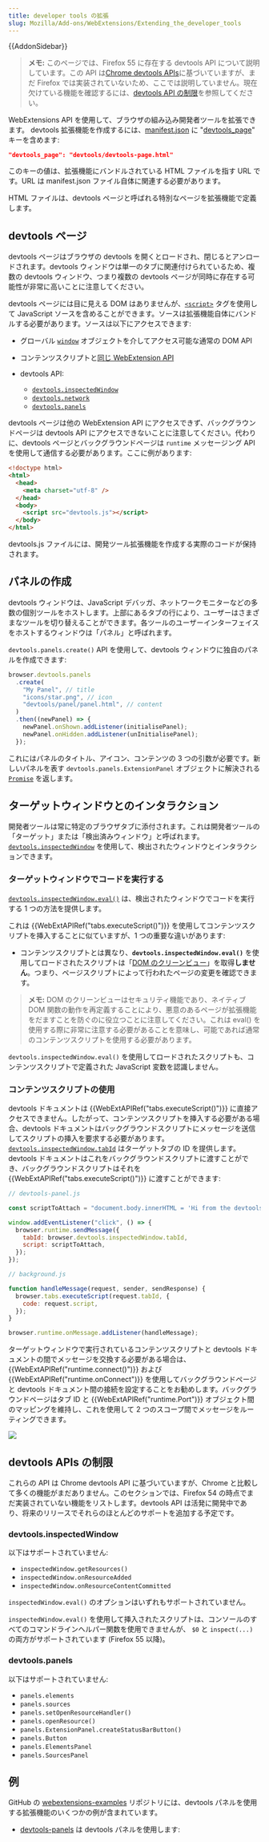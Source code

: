 ```yaml
---
title: developer tools の拡張
slug: Mozilla/Add-ons/WebExtensions/Extending_the_developer_tools
---
```


{{AddonSidebar}}

> **メモ:** このページでは、Firefox 55 に存在する devtools API について説明しています。この API は[Chrome devtools APIs](https://developer.chrome.com/extensions/devtools)に基づいていますが、まだ Firefox では実装されていないため、ここでは説明していません。現在欠けている機能を確認するには、[devtools API の制限](/ja/Add-ons/WebExtensions/Using_the_devtools_APIs#Limitations_of_the_devtools_APIs)を参照してください。

WebExtensions API を使用して、ブラウザの組み込み開発者ツールを拡張できます。 devtools 拡張機能を作成するには、[manifest.json](/ja/docs/Mozilla/Add-ons/WebExtensions/manifest.json) に "[devtools_page](/ja/docs/Mozilla/Add-ons/WebExtensions/manifest.json/devtools_page)" キーを含めます:

```json
"devtools_page": "devtools/devtools-page.html"
```

このキーの値は、拡張機能にバンドルされている HTML ファイルを指す URL です。URL は manifest.json ファイル自体に関連する必要があります。

HTML ファイルは、devtools ページと呼ばれる特別なページを拡張機能で定義します。

## devtools ページ

devtools ページはブラウザの devtools を開くとロードされ、閉じるとアンロードされます。devtools ウィンドウは単一のタブに関連付けられているため、複数の devtools ウィンドウ、つまり複数の devtools ページが同時に存在する可能性が非常に高いことに注意してください。

devtools ページには目に見える DOM はありませんが、[`<script>`](/ja/docs/Web/HTML/Element/Script) タグを使用して JavaScript ソースを含めることができます。ソースは拡張機能自体にバンドルする必要があります。ソースは以下にアクセスできます:

- グローバル [`window`](/ja/docs/Web/API/Window) オブジェクトを介してアクセス可能な通常の DOM API
- コンテンツスクリプトと[同じ WebExtension API](/ja/docs/Mozilla/Add-ons/WebExtensions/Content_scripts#WebExtension_APIs)
- devtools API:

  - [`devtools.inspectedWindow`](/ja/docs/Mozilla/Add-ons/WebExtensions/API/devtools.inspectedWindow)
  - [`devtools.network`](/ja/docs/Mozilla/Add-ons/WebExtensions/API/devtools.network)
  - [`devtools.panels`](/ja/docs/Mozilla/Add-ons/WebExtensions/API/devtools.panels)

devtools ページは他の WebExtension API にアクセスできず、バックグラウンドページは devtools API にアクセスできないことに注意してください。代わりに、devtools ページとバックグラウンドページは `runtime` メッセージング API を使用して通信する必要があります。ここに例があります:

```html
<!doctype html>
<html>
  <head>
    <meta charset="utf-8" />
  </head>
  <body>
    <script src="devtools.js"></script>
  </body>
</html>
```

devtools.js ファイルには、開発ツール拡張機能を作成する実際のコードが保持されます。

## パネルの作成

devtools ウィンドウは、JavaScript デバッガ、ネットワークモニターなどの多数の個別ツールをホストします。上部にあるタブの行により、ユーザーはさまざまなツールを切り替えることができます。各ツールのユーザーインターフェイスをホストするウィンドウは「パネル」と呼ばれます。

`devtools.panels.create()` API を使用して、devtools ウィンドウに独自のパネルを作成できます:

```js
browser.devtools.panels
  .create(
    "My Panel", // title
    "icons/star.png", // icon
    "devtools/panel/panel.html", // content
  )
  .then((newPanel) => {
    newPanel.onShown.addListener(initialisePanel);
    newPanel.onHidden.addListener(unInitialisePanel);
  });
```

これにはパネルのタイトル、アイコン、コンテンツの 3 つの引数が必要です。新しいパネルを表す `devtools.panels.ExtensionPanel` オブジェクトに解決される [`Promise`](/ja/docs/Web/JavaScript/Reference/Global_Objects/Promise) を返します。

## ターゲットウィンドウとのインタラクション

開発者ツールは常に特定のブラウザタブに添付されます。これは開発者ツールの「ターゲット」または「検出済みウィンドウ」と呼ばれます。[`devtools.inspectedWindow`](/ja/docs/Mozilla/Add-ons/WebExtensions/API/devtools.inspectedWindow) を使用して、検出されたウィンドウとインタラクションできます。

### ターゲットウィンドウでコードを実行する

[`devtools.inspectedWindow.eval()`](/ja/docs/Mozilla/Add-ons/WebExtensions/API/devtools.inspectedWindow/eval) は、検出されたウィンドウでコードを実行する 1 つの方法を提供します。

これは {{WebExtAPIRef("tabs.executeScript()")}} を使用してコンテンツスクリプトを挿入することに似ていますが、1 つの重要な違いがあります:

- コンテンツスクリプトとは異なり、**`devtools.inspectedWindow.eval()`** を使用してロードされたスクリプトは「[DOM のクリーンビュー](/ja/docs/Mozilla/Add-ons/WebExtensions/Content_scripts#DOM_access)」を取得**しません**。つまり、ページスクリプトによって行われたページの変更を確認できます。

> **メモ:** DOM のクリーンビューはセキュリティ機能であり、ネイティブ DOM 関数の動作を再定義することにより、悪意のあるページが拡張機能をだますことを防ぐのに役立つことに注意してください。これは eval() を使用する際に非常に注意する必要があることを意味し、可能であれば通常のコンテンツスクリプトを使用する必要があります。

`devtools.inspectedWindow.eval()` を使用してロードされたスクリプトも、コンテンツスクリプトで定義された JavaScript 変数を認識しません。

### コンテンツスクリプトの使用

devtools ドキュメントは {{WebExtAPIRef("tabs.executeScript()")}} に直接アクセスできません。したがって、コンテンツスクリプトを挿入する必要がある場合、devtools ドキュメントはバックグラウンドスクリプトにメッセージを送信してスクリプトの挿入を要求する必要があります。[`devtools.inspectedWindow.tabId`](/ja/docs/Mozilla/Add-ons/WebExtensions/API/devtools.inspectedWindow/tabId) はターゲットタブの ID を提供します。devtools ドキュメントはこれをバックグラウンドスクリプトに渡すことができ、バックグラウンドスクリプトはそれを {{WebExtAPIRef("tabs.executeScript()")}} に渡すことができます:

```js
// devtools-panel.js

const scriptToAttach = "document.body.innerHTML = 'Hi from the devtools';";

window.addEventListener("click", () => {
  browser.runtime.sendMessage({
    tabId: browser.devtools.inspectedWindow.tabId,
    script: scriptToAttach,
  });
});
```

```js
// background.js

function handleMessage(request, sender, sendResponse) {
  browser.tabs.executeScript(request.tabId, {
    code: request.script,
  });
}

browser.runtime.onMessage.addListener(handleMessage);
```

ターゲットウィンドウで実行されているコンテンツスクリプトと devtools ドキュメントの間でメッセージを交換する必要がある場合は、{{WebExtAPIRef("runtime.connect()")}} および {{WebExtAPIRef("runtime.onConnect")}} を使用してバックグラウンドページと devtools ドキュメント間の接続を設定することをお勧めします。バックグラウンドページはタブ ID と {{WebExtAPIRef("runtime.Port")}} オブジェクト間のマッピングを維持し、これを使用して 2 つのスコープ間でメッセージをルーティングできます。

![](devtools-content-scripts.png)

## devtools APIs の制限

これらの API は Chrome devtools API に基づいていますが、Chrome と比較して多くの機能がまだありません。このセクションでは、Firefox 54 の時点でまだ実装されていない機能をリストします。devtools API は活発に開発中であり、将来のリリースでそれらのほとんどのサポートを追加する予定です。

### devtools.inspectedWindow

以下はサポートされていません:

- `inspectedWindow.getResources()`
- `inspectedWindow.onResourceAdded`
- `inspectedWindow.onResourceContentCommitted`

`inspectedWindow.eval()` のオプションはいずれもサポートされていません。

`inspectedWindow.eval()` を使用して挿入されたスクリプトは、コンソールのすべてのコマンドラインヘルパー関数を使用できませんが、 `$0` と `inspect(...)` の両方がサポートされています (Firefox 55 以降)。

### devtools.panels

以下はサポートされていません:

- `panels.elements`
- `panels.sources`
- `panels.setOpenResourceHandler()`
- `panels.openResource()`
- `panels.ExtensionPanel.createStatusBarButton()`
- `panels.Button`
- `panels.ElementsPanel`
- `panels.SourcesPanel`

## 例

GitHub の [webextensions-examples](https://github.com/mdn/webextensions-examples) リポジトリには、devtools パネルを使用する拡張機能のいくつかの例が含まれています。

- [devtools-panels](https://github.com/mdn/webextensions-examples/blob/master/devtools-panels/) は devtools パネルを使用します:
